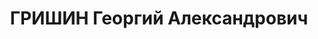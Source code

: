 ---
title: ГРИШИН Георгий Александрович
description: 1895 г.р., уроженец Владимирской губернии, член ВКП(б) с 1917 года, ответственный
  секретарь партколлегии при уполномоченном комиссии партконтроля по Азово-Черноморскому
  Краю. Арестован 13 июня 1937 года. 13 декабря 1937 года выездной сессией Военной
  коллегии Верховного суда СССР приговорен к ВМН, приговор исполнен в этот же день
---